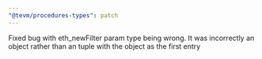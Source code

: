 ```yaml
---
"@tevm/procedures-types": patch
---
```


Fixed bug with eth_newFilter param type being wrong. It was incorrectly an object rather than an tuple with the object as the first entry
